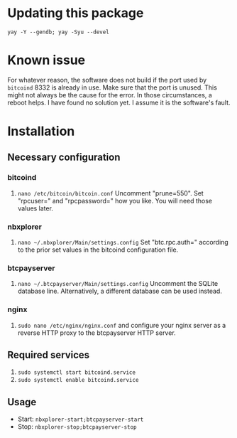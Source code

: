 # Updating this package
`yay -Y --gendb; yay -Syu --devel`

# Known issue
For whatever reason, the software does not build if the port used by `bitcoind` 8332 is already in use. Make sure that the port is unused. This might not always be the cause for the error. In those circumstances, a reboot helps. I have found no solution yet. I assume it is the software's fault.

# Installation
## Necessary configuration
### bitcoind
1. `nano /etc/bitcoin/bitcoin.conf` Uncomment "prune=550". Set "rpcuser=" and "rpcpassword=" how you like. You will need those values later.

### nbxplorer
1. `nano ~/.nbxplorer/Main/settings.config` Set "btc.rpc.auth=" according to the prior set values in the bitcoind configuration file.

### btcpayserver
1. `nano ~/.btcpayserver/Main/settings.config` Uncomment the SQLite database line. Alternatively, a different database can be used instead.

### nginx
1. `sudo nano /etc/nginx/nginx.conf` and configure your nginx server as a reverse HTTP proxy to the btcpayserver HTTP server.

## Required services
1. `sudo systemctl start bitcoind.service`
2. `sudo systemctl enable bitcoind.service`


## Usage
* Start: `nbxplorer-start;btcpayserver-start`
* Stop: `nbxplorer-stop;btcpayserver-stop`
